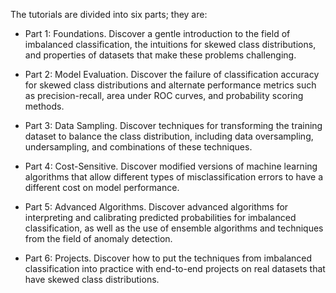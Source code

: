 
The tutorials are divided into six parts; they are:

- Part 1:  Foundations.  Discover a gentle introduction to the field of imbalanced classification, the intuitions for skewed class distributions, and properties of datasets that make these problems challenging.

- Part 2:  Model Evaluation.  Discover the failure of classification accuracy for skewed class distributions and alternate performance metrics such as precision-recall, area under ROC curves, and probability scoring methods.

- Part 3:  Data Sampling.  Discover techniques for transforming the training dataset to balance the class distribution, including data oversampling, undersampling, and combinations of these techniques.

- Part 4:  Cost-Sensitive.  Discover modified versions of machine learning algorithms that allow different types of misclassification errors to have a different cost on model performance.

- Part 5:  Advanced Algorithms.  Discover advanced algorithms for interpreting and calibrating  predicted  probabilities  for  imbalanced  classification,  as  well  as  the  use  of ensemble algorithms and techniques from the field of anomaly detection.

- Part 6:  Projects.  Discover how to put the techniques from imbalanced classification into practice with end-to-end projects on real datasets that have skewed class distributions.
